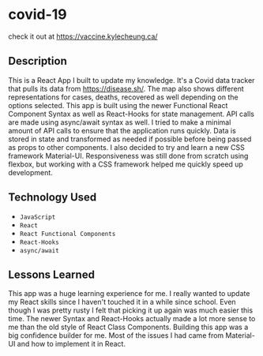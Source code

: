 # covid-19

check it out at https://vaccine.kylecheung.ca/

## Description

This is a React App I built to update my knowledge. It's a Covid data tracker that pulls its data from https://disease.sh/. The map also shows different representations for cases, deaths, recovered as well depending on the options selected. This app is built using the newer Functional React Component Syntax as well as React-Hooks for state management. API calls are made using async/await syntax as well. I tried to make a minimal amount of API calls to ensure that the application runs quickly. Data is stored in state and transformed as needed if possible before being passed as props to other components. I also decided to try and learn a new CSS framework Material-UI. Responsiveness was still done from scratch using flexbox, but working with a CSS framework helped me quickly speed up development.

## Technology Used

* `JavaScript`
* `React`
* `React Functional Components`
* `React-Hooks`
* `async/await`

## Lessons Learned

This app was a huge learning experience for me. I really wanted to update my React skills since I haven't touched it in a while since school. Even though I was pretty rusty I felt that picking it up again was much easier this time. The newer Syntax and React-Hooks actually made a lot more sense to me than the old style of React Class Components. Building this app was a big confidence builder for me. Most of the issues I had came from Material-UI  and how to implement it in React.
